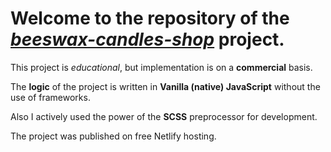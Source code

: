 # Welcome to the repository of the *[beeswax-candles-shop](https://beeswax-candles-shop.netlify.app/index.html)* project.

This project is *educational*, but implementation is on a **commercial** basis.

The **logic** of the project is written in **Vanilla (native) JavaScript** without the use of frameworks.

Also I actively used the power of the **SCSS** preprocessor for development.

The project was published on free Netlify hosting.
